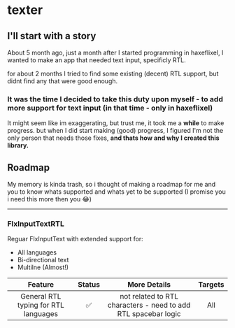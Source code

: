# texter



## I'll start with a story

About 5 month ago, just a month after I started programming in haxeflixel, I wanted to make an app that needed text input, specificly RTL.

for about 2 months I tried to find some existing (decent) RTL support, but didnt find any that were good enough.

### It was the time I decided to take this duty upon myself - to add more support for text input (in that time - only in haxeflixel)

It might seem like im exaggerating, but trust me, it took me a **while** to make progress. but when I did start making (good) progress,
I figured I'm not the only person that needs those fixes, **and thats how and why I created this library.**



## Roadmap

My memory is kinda trash, so i thought of making a roadmap for me and you to know whats supported and whats yet to be 
supported (I promise you i need this more then you 😂)

---

### FlxInputTextRTL

Reguar FlxInputText with extended support for:
 - All languages
 - Bi-directional text
 - Multilne (Almost!)

| Feature | Status | More Details | Targets |
|  :---:  |  :---: |     :---:    |  :---:  |
| General RTL typing for RTL languages | ✅ | not related to RTL characters - need to add RTL spacebar logic | All |


